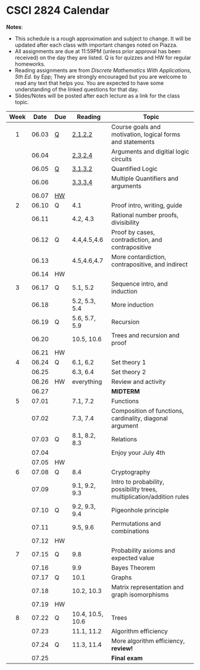 # CSCI 2824 Calendar

**Notes**:
- This schedule is a rough approximation and subject to change. It will be updated after each class with important changes noted on Piazza. 
- All assignments are due at 11:59PM (unless prior approval has been received) on the day they are listed. Q is for quizzes and HW for regular homeworks.
- Reading assignments are from _Discrete Mathematics With Applications, 5th Ed._ by Epp; They are strongly encouraged but you are welcome to read any text that helps you. You are expected to have some understanding of the linked questions for that day. 
- Slides/Notes will be posted after each lecture as a link for the class topic. 

| Week   | Date         | Due |Reading        |                   Topic             	    | 
|:------:|:------------:| ---|----------------| ------------------------------------------|
| 1      | 06.03        | [Q](https://canvas.colorado.edu/courses/49984/quizzes/63928)  | [2.1,2.2](https://github.com/jmbhughes/CSCI2824-Discrete-Structures/blob/master/resources/questions_lecture01.md)         | Course goals and motivation, logical forms and statements    |
|        | 06.04        |    |[2.3,2.4](https://github.com/jmbhughes/CSCI2824-Discrete-Structures/blob/master/resources/questions_lecture02.md)         | Arguments and digitial logic circuits					  | 
|        | 06.05        | [Q](https://canvas.colorado.edu/courses/49984/quizzes/64544)  |[3.1,3.2](https://github.com/jmbhughes/CSCI2824-Discrete-Structures/blob/master/resources/questions_lecture03.md)         | Quantified Logic      |
|        | 06.06        |    |[3.3,3.4](https://github.com/jmbhughes/CSCI2824-Discrete-Structures/blob/master/resources/questions_lecture04.md)         | Multiple Quantifiers and arguments                  |
|        | 06.07        | [HW](https://github.com/jmbhughes/CSCI2824-Discrete-Structures/blob/master/homework/hw1.pdf) |                | |
| 2      | 06.10        | Q  |4.1             | Proof intro, writing, guide              |	
|        | 06.11        |    |4.2, 4.3        | Rational number proofs, divisibility	      |
|        | 06.12        | Q  |4.4,4.5,4.6     | Proof by cases, contradiction, and contrapositive        |	
|        | 06.13        |    |4.5,4.6,4.7     | More contardiction, contrapositive, and indirect               |
|        | 06.14        | HW |                | |
|  3     | 06.17        | Q  |5.1, 5.2        | Sequence intro, and induction          |
|        | 06.18        |    |5.2, 5.3, 5.4   | More induction      |	
|        | 06.19        | Q  |5.6, 5.7, 5.9   |	Recursion     |
|        | 06.20        |    |10.5, 10.6      | Trees and recursion and proof	  |	
|        | 06.21        | HW |                | |
| 4      | 06.24        | Q  |6.1, 6.2        |	Set theory 1		  |
|        | 06.25        |    |6.3, 6.4        | Set theory 2	  		  |	
|        | 06.26        | HW |everything      | Review and activity		  		  |	
|        | 06.27        |    |                | **MIDTERM**        |
| 5      | 07.01        |    |7.1, 7.2        | Functions     |
|        | 07.02        |    |7.3, 7.4        | Composition of functions, cardinality, diagonal argument  |	
|        | 07.03        | Q  |8.1, 8.2, 8.3   | Relations         |	
|        | 07.04        |    |                | Enjoy your July 4th				  |	
|        | 07.05        | HW |                | |
| 6      | 07.08        | Q  |8.4             | Cryptography            |	
|        | 07.09        |    |9.1, 9.2, 9.3   | Intro to probability, possibility trees, multiplication/addition rules   |	
|        | 07.10        | Q  |9.2, 9.3, 9.4   | Pigeonhole principle 			  |	
|        | 07.11        |    |9.5, 9.6        | Permutations and combinations                          |	
|        | 07.12        | HW |                | |
| 7      | 07.15        | Q  |9.8             | Probability axioms and expected value                      |	
|        | 07.16        |    |9.9             | Bayes Theorem 			  	    |	
|        | 07.17        | Q  |10.1            | Graphs					  |	
|        | 07.18        |    |10.2, 10.3      | Matrix representation and graph isomorphisms                      |	
|        | 07.19        | HW |                | |
| 8      | 07.22        | Q  |10.4, 10.5, 10.6| Trees              |	
|        | 07.23        |    |11.1, 11.2   	  |  Algorithm efficiency      |	
|        | 07.24        | Q  |11.3, 11.4      |  More algorithm efficiency, **review!**                  |	
|        | 07.25        |    |                |	 **Final exam**      |	
